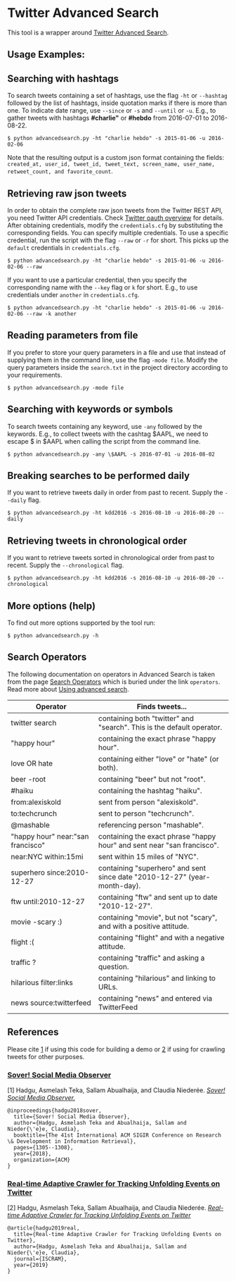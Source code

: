 # Twitter Advanced Search

This tool is a wrapper around [Twitter Advanced
Search](https://twitter.com/search-advanced).

## Usage Examples:

## Searching with hashtags

To search tweets containing a set of hashtags, use the flag `-ht` or
`--hashtag` followed by the list of hashtags, inside quotation marks if there
is more than one. To indicate date range, use `--since` or `-s` and `--until`
or `-u`. E.g., to gather tweets with hashtags **\#charlie"** or **\#hebdo**
from 2016-07-01 to 2016-08-22.

```shell
$ python advancedsearch.py -ht "charlie hebdo" -s 2015-01-06 -u 2016-02-06
```

Note that the resulting output is a custom json format containing the fields:
` created_at, user_id, tweet_id, tweet_text, screen_name, user_name,
retweet_count, and favorite_count`.

## Retrieving raw json tweets

In order to obtain the complete raw json tweets from the Twitter REST API, you
need Twitter API credentials. Check [Twitter oauth
overview](https://dev.twitter.com/oauth/overview) for details. After obtaining
credentials, modify the `credentials.cfg` by substituting the corresponding
fields. You can specify multiple credentials. To use a specific credential,
run the script with the flag `--raw` or `-r` for short. This picks up the
`default` credentials in `credentials.cfg`.

```shell
$ python advancedsearch.py -ht "charlie hebdo" -s 2015-01-06 -u 2016-02-06 --raw
```

If you want to use a particular credential, then you specify the corresponding
name with the `--key` flag or `k` for short. E.g., to use credentials under
`another` in `credentials.cfg`.


```shell
$ python advancedsearch.py -ht "charlie hebdo" -s 2015-01-06 -u 2016-02-06 --raw -k another
```

## Reading parameters from file

If you prefer to store your query parameters in a file and use that instead of
supplying them in the command line, use the flag `-mode file`. Modify the query
parameters inside the `search.txt` in the project directory according to your
requirements.

```shell
$ python advancedsearch.py -mode file
```

## Searching with keywords or symbols

To search tweets containing any keyword, use `-any` followed by the keywords.
E.g., to collect tweets with the cashtag $AAPL, we need to escape $ in $AAPL
when calling the script from the command line.

```shell
$ python advancedsearch.py -any \$AAPL -s 2016-07-01 -u 2016-08-02
```

## Breaking searches to be performed daily

If you want to retrieve tweets daily in order from past to recent.
Supply the `--daily` flag.

```shell
$ python advancedsearch.py -ht kdd2016 -s 2016-08-10 -u 2016-08-20 --daily
```


## Retrieving tweets in chronological order

If you want to retrieve tweets sorted in chronological order from past to recent.
Supply the `--chronological` flag.

```shell
$ python advancedsearch.py -ht kdd2016 -s 2016-08-10 -u 2016-08-20 --chronological
```

## More options (help)

To find out more options supported by the tool run:

```shell
$ python advancedsearch.py -h
```


## Search Operators

The following documentation on operators in Advanced Search is taken
from the page [Search Operators](https://twitter.com/search-home#)
which is buried under the link `operators`. Read more about [Using
advanced search](https://support.twitter.com/articles/71577).

| Operator         |  Finds tweets...    
|------------------|---------------------
| twitter search   |  containing both "twitter" and "search". This is the default operator.
| "happy hour"     |  containing the exact phrase "happy hour".
| love OR hate     |  containing either "love" or "hate" (or both).
| beer -root       |  containing "beer" but not "root".
| \#haiku          |  containing the hashtag "haiku".
| from:alexiskold  |  sent from person "alexiskold".
| to:techcrunch    |  sent to person "techcrunch".
| @mashable        |  referencing person "mashable".
| "happy hour"  near:"san francisco"  | containing the exact phrase "happy hour" and sent near "san francisco".
| near:NYC within:15mi                |  sent within 15 miles of "NYC".
| superhero since:2010-12-27          |  containing "superhero" and sent since date "2010-12-27" (year-month-day).
| ftw until:2010-12-27                |  containing "ftw" and sent up to date "2010-12-27".
| movie -scary :)                     |  containing "movie", but not "scary", and with a positive attitude.
| flight :(                           |  containing "flight" and with a negative attitude.
| traffic ?                           |  containing "traffic" and asking a question.
| hilarious filter:links              |  containing "hilarious" and linking to URLs.
| news source:twitterfeed             |  containing "news" and entered via TwitterFeed


## References

Please cite [1](#Sover!) if using this code for building a demo or [2](#real-time-adaptive-crawler) if using for crawling tweets for other purposes.

### [Sover! Social Media Observer](#Sover!)

[1] Hadgu, Asmelash Teka, Sallam Abualhaija, and Claudia Niederée. [*Sover! Social Media Observer.*](https://dl.acm.org/citation.cfm?id=3210173)

```
@inproceedings{hadgu2018sover,
  title={Sover! Social Media Observer},
  author={Hadgu, Asmelash Teka and Abualhaija, Sallam and Nieder{\'e}e, Claudia},
  booktitle={The 41st International ACM SIGIR Conference on Research \& Development in Information Retrieval},
  pages={1305--1308},
  year={2018},
  organization={ACM}
}
```

### [Real-time Adaptive Crawler for Tracking Unfolding Events on Twitter](#real-time-adaptive-crawler)

[2] Hadgu, Asmelash Teka, Sallam Abualhaija, and Claudia Niederée. [*Real-time Adaptive Crawler for Tracking Unfolding Events on Twitter*](#real-time-adaptive-crawler)

```
@article{hadgu2019real,
  title={Real-time Adaptive Crawler for Tracking Unfolding Events on Twitter},
  author={Hadgu, Asmelash Teka and Abualhaija, Sallam and Nieder{\'e}e, Claudia},
  journal={ISCRAM},
  year={2019}
}
```
